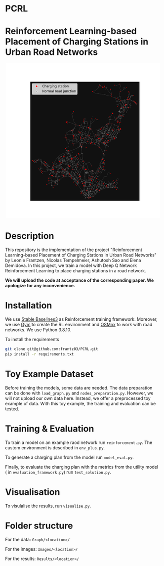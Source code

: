 # PCRL
# Reinforcement Learning-based Placement of Charging Stations in Urban Road Networks

<p align="center">
<img src="https://github.com/frantz03/PCRL/blob/main/RL_Dresden_mini.png" width="500">
</p>


# Description
This repository is the implementation of the project "Reinforcement Learning-based Placement of Charging Stations in Urban Road Networks" by Leonie Frantzen, Nicolas Tempelmeier, Ashutosh Sao and Elena Demidova. In this project, we train a model with Deep Q Network Reinforcement Learning to place charging stations in a road network.

**We will upload the code at acceptance of the corresponding paper. We apologize for any inconvenience.**

# Installation
We use [Stable Baselines3](https://github.com/DLR-RM/stable-baselines3) as Reinforcement training framework. Moreover, we use [Gym](https://github.com/openai/gym) to create the RL environment and [OSMnx](https://github.com/gboeing/osmnx) to work with road networks. We use Python 3.8.10.

To install the requirements
```bash
git clone git@github.com:frantz03/PCRL.git
pip install -r requirements.txt
```

# Toy Example Dataset
Before training the models, some data are needed. The data preparation can be done with 
`load_graph.py` and `nodes_preparation.py`. However, we will not upload our own data here. 
Instead, we offer a preprocessed toy example of data. With this toy example, the training and 
evaluation can be tested.


# Training & Evaluation
To train a model on an example raod network run `reinforcement.py`. The custom environment
is described in `env_plus.py`.

To generate a charging plan from the model run `model_eval.py`.

Finally, to evaluate the charging plan with the metrics from the utility model ( in
`evaluation_framework.py`) run `test_solution.py`.

# Visualisation
To visulalise the results, run `visualise.py`.

# Folder structure 
For the data: `Graph/<location>/`

For the images: `Images/<location>/`

For the results: `Results/<location>/`

